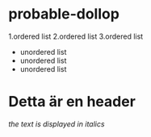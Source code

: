 # probable-dollop

1.ordered list
2.ordered list
3.ordered list

* unordered list
* unordered list
* unordered list

# Detta är en header

*the text is displayed in italics*
